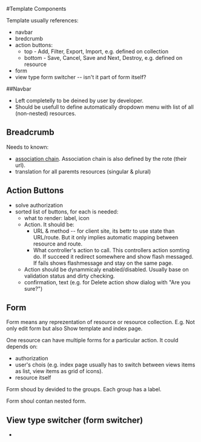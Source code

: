 
#Template Components

Template usually references:

 * navbar
 * bredcrumb
 * action buttons:
   * top - Add, Filter, Export, Import, e.g. defined on collection
   * bottom - Save, Cancel, Save and Next, Destroy, e.g. defined on resource
 * form
 * view type form switcher -- isn't it part of form itself?


##Navbar
* Left completelly to be deined by user by developer.
* Should be usefull to define automatically dropdown menu with list of all (non-nested)
resources.

## Breadcrumb

Needs to known:

* [association chain](https://github.com/lksv/basepack/blob/eb0e0499a8a4015ca5910f3848993970daa5d621/app/views/basepack/base/_header.html.haml#L7-L22).
  Association chain is also defined by the rote (their url).
* translation for all paremts resources (singular & plural)

## Action Buttons

* solve authorization
* sorted list of buttons, for each is needed:
  * what to render: label, icon
  * Action. It should be:
    * URL & method -- for client site, its bettr to use state than
      URL/route. But it only implies automatic mapping between  resource and route.
    * What controller's action to call. This controllers action somting
      do. If succeed it redirect somewhere and show flash messaged. If
      fails shows flashmessage and stay on the same page.
  * Action should be dynammicaly enabled/disabled. Usually base on
    validation status and dirty checking.
  * confirmation, text (e.g. for Delete action show dialog with "Are you
    sure?")

## Form

Form means any reprezentation of resource or resource collection.
E.g. Not only edit form but also Show template and index page.

One resource can have multiple forms for a particular action. It could
depends on:
* authorization
* user's chois (e.g. index page usually has to switch between views
  items as list, view items as grid of icons).
* resource itself

Form shoud by devided to the groups. Each group has a label.


Form shoul contan nested form.

## View type switcher (form switcher)

* 


